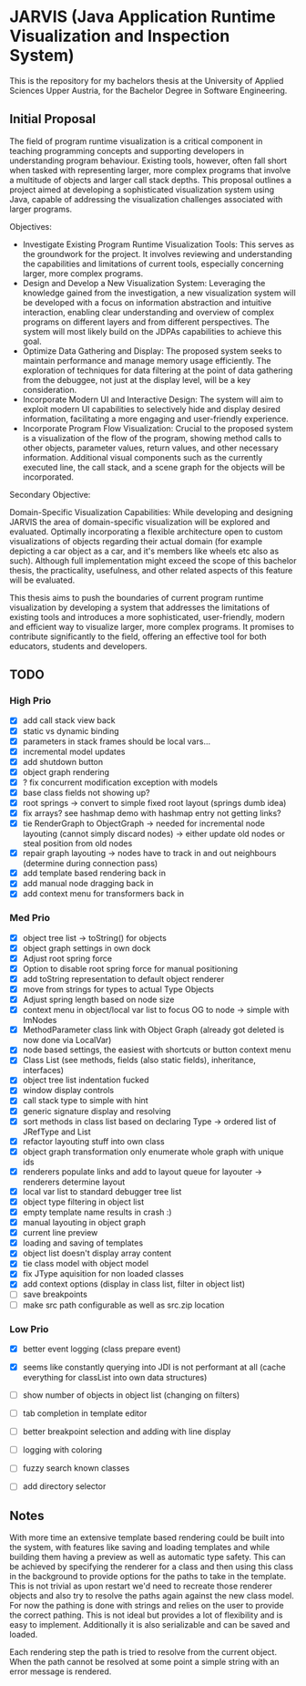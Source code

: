 # JARVIS (Java Application Runtime Visualization and Inspection System)

This is the repository for my bachelors thesis at the University of Applied Sciences Upper Austria, for the Bachelor Degree in Software Engineering.

## Initial Proposal

The field of program runtime visualization is a critical component in teaching programming concepts and supporting developers in understanding program behaviour. Existing tools, however, often fall short when tasked with representing larger, more complex programs that involve a multitude of objects and larger call stack depths. This proposal outlines a project aimed at developing a sophisticated visualization system using Java, capable of addressing the visualization challenges associated with larger programs.

Objectives:

- Investigate Existing Program Runtime Visualization Tools: This serves as the groundwork for the project. It involves reviewing and understanding the capabilities and limitations of current tools, especially concerning larger, more complex programs.
- Design and Develop a New Visualization System: Leveraging the knowledge gained from the investigation, a new visualization system will be developed with a focus on information abstraction and intuitive interaction, enabling clear understanding and overview of complex programs on different layers and from different perspectives. The system will most likely build on the JDPAs capabilities to achieve this goal.
- Optimize Data Gathering and Display: The proposed system seeks to maintain performance and manage memory usage efficiently. The exploration of techniques for data filtering at the point of data gathering from the debuggee, not just at the display level, will be a key consideration.
- Incorporate Modern UI and Interactive Design: The system will aim to exploit modern UI capabilities to selectively hide and display desired information, facilitating a more engaging and user-friendly experience.
- Incorporate Program Flow Visualization: Crucial to the proposed system is a visualization of the flow of the program, showing method calls to other objects, parameter values, return values, and other necessary information. Additional visual components such as the currently executed line, the call stack, and a scene graph for the objects will be incorporated.

Secondary Objective:

Domain-Specific Visualization Capabilities: While developing and designing JARVIS the area of domain-specific visualization will be explored and evaluated. Optimally incorporating a flexible architecture open to custom visualizations of objects regarding their actual domain (for example depicting a car object as a car, and it's members like wheels etc also as such). Although full implementation might exceed the scope of this bachelor thesis, the practicality, usefulness, and other related aspects of this feature will be evaluated.

This thesis aims to push the boundaries of current program runtime visualization by developing a system that addresses the limitations of existing tools and introduces a more sophisticated, user-friendly, modern and efficient way to visualize larger, more complex programs. It promises to contribute significantly to the field, offering an effective tool for both educators, students and developers.


## TODO

### High Prio

- [x] add call stack view back
- [x] static vs dynamic binding 
- [x] parameters in stack frames should be local vars...
- [x] incremental model updates
- [x] add shutdown button
- [x] object graph rendering
- [x] ? fix concurrent modification exception with models
- [x] base class fields not showing up?
- [x] root springs -> convert to simple fixed root layout (springs dumb idea)
- [x] fix arrays? see hashmap demo with hashmap entry not getting links?
- [x] tie RenderGraph to ObjectGraph -> needed for incremental node layouting (cannot simply discard nodes) -> either update old nodes or steal position from old nodes
- [x] repair graph layouting -> nodes have to track in and out neighbours (determine during connection pass)
- [x] add template based rendering back in
- [x] add manual node dragging back in
- [x] add context menu for transformers back in

### Med Prio

- [x] object tree list -> toString() for objects
- [x] object graph settings in own dock
- [x] Adjust root spring force
- [x] Option to disable root spring force for manual positioning
- [x] add toString representation to default object renderer
- [x] move from strings for types to actual Type Objects
- [x] Adjust spring length based on node size
- [x] context menu in object/local var list to focus OG to node -> simple with ImNodes
- [x] MethodParameter class link with Object Graph (already got deleted is now done via LocalVar)
- [x] node based settings, the easiest with shortcuts or button context menu
- [x] Class List (see methods, fields (also static fields), inheritance, interfaces)
- [x] object tree list indentation fucked
- [x] window display controls 
- [x] call stack type to simple with hint
- [x] generic signature display and resolving
- [x] sort methods in class list based on declaring Type -> ordered list of JRefType and List<Method>
- [x] refactor layouting stuff into own class
- [x] object graph transformation only enumerate whole graph with unique ids
- [x] renderers populate links and add to layout queue for layouter -> renderers determine layout
- [x] local var list to standard debugger tree list
- [x] object type filtering in object list
- [x] empty template name results in crash :)
- [x] manual layouting in object graph
- [x] current line preview
- [x] loading and saving of templates
- [x] object list doesn't display array content
- [x] tie class model with object model
- [x] fix JType aquisition for non loaded classes
- [x] add context options (display in class list, filter in object list)
- [ ] save breakpoints
- [ ] make src path configurable as well as src.zip location

### Low Prio

- [x] better event logging (class prepare event)
- [x] seems like constantly querying into JDI is not performant at all (cache everything for classList into own data structures)
- [ ] show number of objects in object list (changing on filters)
- [ ] tab completion in template editor
- [ ] better breakpoint selection and adding with line display
- [ ] logging with coloring
- [ ] fuzzy search known classes
- [ ] add directory selector


## Notes

With more time an extensive template based rendering could be built into the system, with features like saving and loading templates and while building them having a preview as well as automatic type safety. This can be achieved by specifying the renderer for a class and then using this class in the background to provide options for the paths to take in the template. This is not trivial as upon restart we'd need to recreate those renderer objects and also try to resolve the paths again against the new class model. For now the pathing is done with strings and relies on the user to provide the correct pathing. This is not ideal but provides a lot of flexibility and is easy to implement. Additionally it is also serializable and can be saved and loaded.

Each rendering step the path is tried to resolve from the current object. When the path cannot be resolved at some point a simple string with an error message is rendered.
